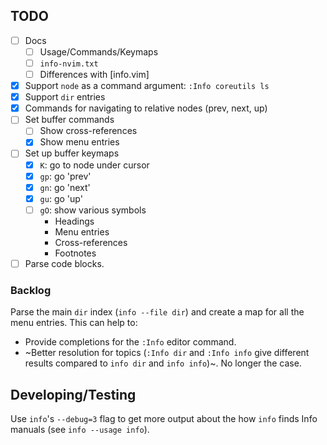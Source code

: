 ## TODO

- [ ] Docs
  - [ ] Usage/Commands/Keymaps
  - [ ] `info-nvim.txt`
  - [ ] Differences with [info.vim]
- [x] Support `node` as a command argument: `:Info coreutils ls`
- [x] Support `dir` entries
- [x] Commands for navigating to relative nodes (prev, next, up)
- [ ] Set buffer commands
  - [ ] Show cross-references
  - [x] Show menu entries
- [ ] Set up buffer keymaps
  - [x] `K`: go to node under cursor
  - [x] `gp`: go 'prev'
  - [x] `gn`: go 'next'
  - [x] `gu`: go 'up'
  - [ ] `gO`: show various symbols
    - Headings
    - Menu entries
    - Cross-references
    - Footnotes
- [ ] Parse code blocks.

### Backlog

Parse the main `dir` index (`info --file dir`) and create a map for
all the menu entries. This can help to:

- Provide completions for the `:Info` editor command.
- ~Better resolution for topics (`:Info dir` and `:Info info` give
  different results compared to `info dir` and `info info`)~. No longer
  the case.

## Developing/Testing

Use `info`'s `--debug=3` flag to get more output about the how `info`
finds Info manuals (see `info --usage info`).
